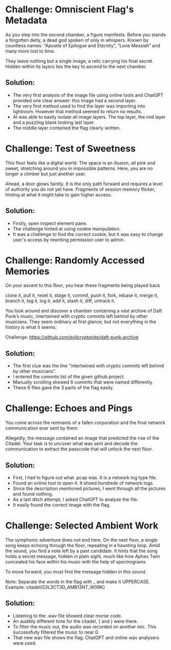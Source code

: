 # Challenge: Omniscient Flag's Metadata
As you step into the second chamber, a figure manifests. Before you stands a forgotten deity, a dead god spoken of only in whispers. Known by countless names: “Apostle of Epilogue and Eternity”, “Lone Messiah” and many more lost to time.

They leave nothing but a single image, a relic carrying his final secret. Hidden within its layers lies the key to ascend to the next chamber.

## Solution: 
- The very first analysis of the image file using online tools and ChatGPT provided one clear answer: this image had a second layer.
- The very first method used to find the layer was importing into lightroom. However that method seemed to return no results.
- AI was able to easily isolate all image layers. The top layer, the mid layer and a puzzling blank looking last layer.
- The middle layer contained the flag clearly written.

# Challenge: Test of Sweetness
This floor feels like a digital world. The space is an illusion, all pink and sweet, stretching around you in impossible patterns. Here, you are no longer a climber but just another user.

Ahead, a door glows faintly. It is the only path forward and requires a level of authority you do not yet have. Fragments of session memory flicker, hinting at what it might take to gain higher access.

## Solution: 
- Firstly, open inspect element pane.
- The challenge hinted at using cookie manipulation.
- It was a challenge to find the correct cookie, but it was easy to change user's access by rewriting permission user to admin.

# Challenge: Randomly Accessed Memories
On your ascent to this floor, you hear these fragments being played back



clone it, pull it, reset it, stage it,
commit, push it, fork, rebase it,
merge it, branch it, tag it, log it,
add it, stash it, diff, untrack it.



You look around and discover a chamber containing a vast archive of Daft Punk’s music, intertwined with cryptic commits left behind by other musicians. They seem ordinary at first glance, but not everything in the history is what it seems.

Challenge: https://github.com/evilcryptonite/daft-punk-archive

## Solution:
- The first clue was the line "intertwined with cryptic commits left behind by other musicians".
- I entered the commits list of the given github project.
- Manually scrolling showed 6 commits that were named differently.
- These 6 files gave the 3 parts of the flag easily.

# Challenge: Echoes and Pings
You come across the remnants of a fallen corporation and the final network communication ever sent by them.

Allegedly, the message contained an image that predicted the rise of the Citadel. Your task is to uncover what was sent and decode the communication to extract the passcode that will unlock the next floor.

## Solution:
- First, I had to figure out what .pcap was. It is a network log type file.
- Found an online tool to open it. It shoed hundreds of network logs.
- Since the description mentioned pictures, I went through all the pictures and found nothing.
- As a last ditch attempt, I asked ChatGPT to analyse the file.
- It easily found the correct image with the flag.

# Challenge: Selected Ambient Work
The symphonic adventure does not end here. On the next floor, a single song keeps echoing through the floor, repeating in a haunting loop. Amid the sound, you find a note left by a past candidate. It hints that the song holds a secret message, hidden in plain sight, much like how Aphex Twin concealed his face within his music with the help of spectrograms.

To move forward, you must find the message hidden in this sound.

Note: Separate the words in the flag with _ and make it UPPERCASE. Example: citadel{S3L3CT3D_AMB13NT_W0RK}

## Solution: 
- Listening to the .wav file showed clear morse code.
- An audibly different tone for the citadel, { and } were there.
- To filter the music out, the audio was recorded on another mic. This successfully filtered the music to near 0.
- That new wav file shows the flag. ChatGPT and online wav analysers were used.
